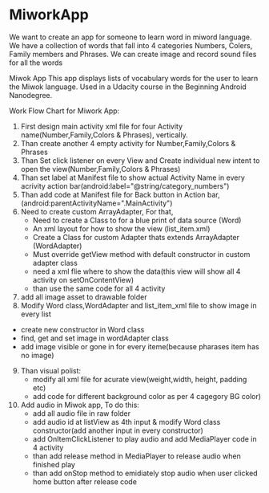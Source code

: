 # MiworkApp
We want to create an app for someone to learn word in miword language. We have a collection of words that fall into 4 categories Numbers, Colers, Family members and Phrases. We can create image and record sound files for all the words

Miwok App
This app displays lists of vocabulary words for the user to learn the Miwok language. Used in a Udacity course in the Beginning Android Nanodegree.

Work Flow Chart for Miwork App:
1. First design main activity xml file for four Activity name(Number,Family,Colors & Phrases), vertically.
2. Than create another 4 empty activity for Number,Family,Colors & Phrases
3. Than Set  click listener on every View and Create individual new intent to open the view(Number,Family,Colors & Phrases)
4. Than set label at Manifest file to show actual Activity Name in every acrivity action bar(android:label="@string/category_numbers")
5. Than add code at Manifest file for Back button in Action bar,(android:parentActivityName=".MainActivity")
6. Need to create custom ArrayAdapter, For that,
    * Need to create a Class to for a blue print of data source (Word)
    * An xml layout for how to show the view (list_item.xml)
    * Create a Class for custom Adapter thats extends ArrayAdapter (WordAdapter)
    * Must override getView method with default constructor in custom adapter class
    * need a xml flie where to show the data(this view will show all 4 activity on setOnContentView)
    * than use the same code for all 4 activity
 7. add all image asset to drawable folder
 8. Modify Word class,WordAdapter and list_item_xml file to show image in every list
   * create new constructor in Word class
   * find, get and set image in wordAdapter class
   * add image visible or gone in for every iteme(because pharases item has no image)
 9. Than visual polist:
      * modify all xml file for acurate view(weight,width, height, padding etc)
      * add code for different background color as per 4 cagegory BG color)
 10. Add audio in Miwok app, To do this:
      * add all audio file in raw folder
      * add audio id at listView as 4th input & modify Word class constructor(add another input in every constructor)
      * add OnItemClickListener to play audio and add MediaPlayer code in 4 activity
      * than add release method in MediaPlayer to release audio when finished play
      * than add onStop method to emidiately stop audio when user clicked home button after release code


